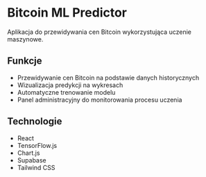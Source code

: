 # Bitcoin ML Predictor

Aplikacja do przewidywania cen Bitcoin wykorzystująca uczenie maszynowe.

## Funkcje

- Przewidywanie cen Bitcoin na podstawie danych historycznych
- Wizualizacja predykcji na wykresach
- Automatyczne trenowanie modelu
- Panel administracyjny do monitorowania procesu uczenia

## Technologie

- React
- TensorFlow.js
- Chart.js
- Supabase
- Tailwind CSS
